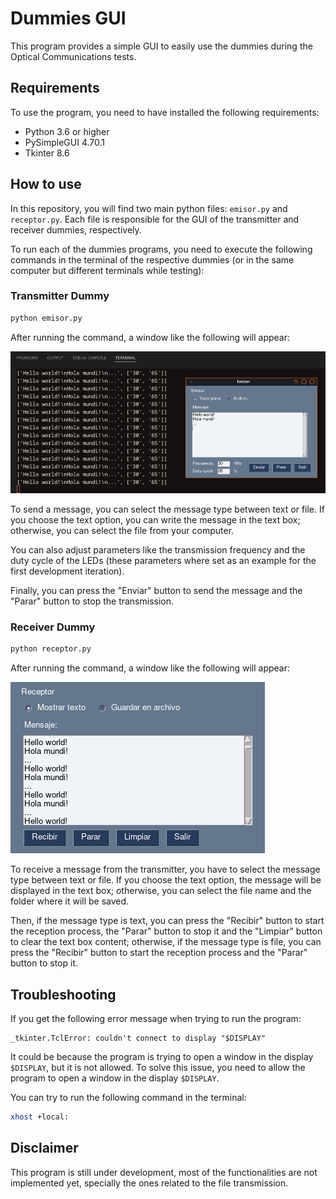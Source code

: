 # Dummies GUI

This program provides a simple GUI to easily use the dummies during the Optical Communications tests.


## Requirements

To use the program, you need to have installed the following requirements:

- Python 3.6 or higher
- PySimpleGUI 4.70.1
- Tkinter 8.6 


## How to use

In this repository, you will find two main python files: `emisor.py` and `receptor.py`. Each file is responsible for the GUI of the transmitter and receiver dummies, respectively.

To run each of the dummies programs, you need to execute the following commands in the terminal of the respective dummies (or in the same computer but different terminals while testing):


### Transmitter Dummy

```bash
python emisor.py
```

After running the command, a window like the following will appear:

![Transmitter Dummy](img/emisor_texto_plano.png)

To send a message, you can select the message type between text or file. If you choose the text option, you can write the message in the text box; otherwise, you can select the file from your computer.

You can also adjust parameters like the transmission frequency and the duty cycle of the LEDs (these parameters where set as an example for the first development iteration).

Finally, you can press the "Enviar" button to send the message and the "Parar" button to stop the transmission.


### Receiver Dummy

```bash
python receptor.py
```

After running the command, a window like the following will appear:

![Receiver Dummy](img/receptor_texto_plano.png)

To receive a message from the transmitter, you have to select the message type between text or file. If you choose the text option, the message will be displayed in the text box; otherwise, you can select the file name and the folder where it will be saved.

Then, if the message type is text, you can press the "Recibir" button to start the reception process, the "Parar" button to stop it and the "Limpiar" button to clear the text box content; otherwise, if the message type is file, you can press the "Recibir" button to start the reception process and the "Parar" button to stop it.

## Troubleshooting

If you get the following error message when trying to run the program:

    _tkinter.TclError: couldn't connect to display "$DISPLAY"

It could be because the program is trying to open a window in the display `$DISPLAY`, but it is not allowed. To solve this issue, you need to allow the program to open a window in the display `$DISPLAY`.

You can try to run the following command in the terminal:
   
```bash
xhost +local:
```


## Disclaimer

This program is still under development, most of the functionalities are not implemented yet, specially the ones related to the file transmission.

